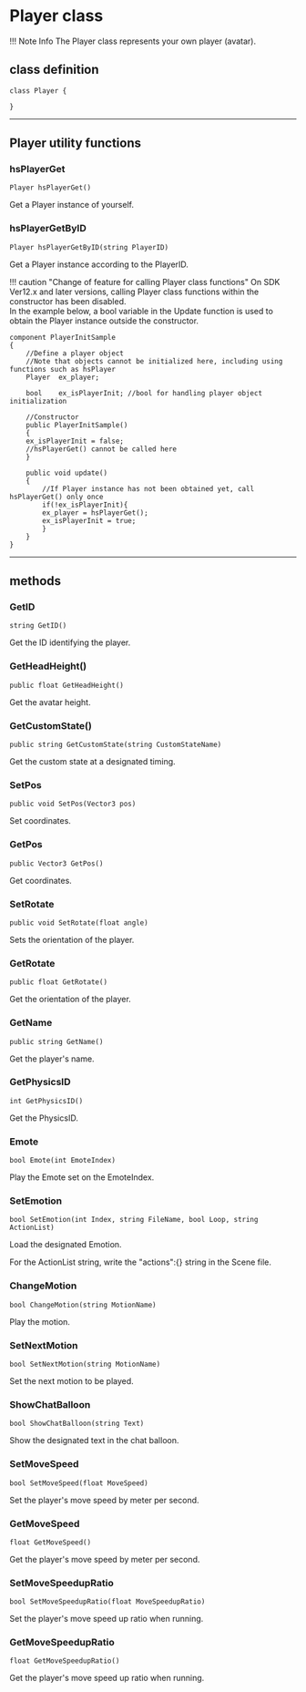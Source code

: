 
# Player class

!!! Note Info
     The Player class represents your own player (avatar).


## class definition

```
class Player {

}
```

***

## Player utility functions
### hsPlayerGet
`Player hsPlayerGet()`

Get a Player instance of yourself.

### hsPlayerGetByID
`Player hsPlayerGetByID(string PlayerID)`

Get a Player instance according to the PlayerID.

!!! caution "Change of feature for calling Player class functions"
    On SDK Ver12.x and later versions, calling Player class functions within the constructor has been disabled. <br>
    In the example below, a bool variable in the Update function is used to obtain the Player instance outside the constructor.

```
component PlayerInitSample
{   
    //Define a player object
    //Note that objects cannot be initialized here, including using functions such as hsPlayer
	Player	ex_player;

    bool    ex_isPlayerInit; //bool for handling player object initialization

    //Constructor
    public PlayerInitSample()
    {
    ex_isPlayerInit = false;
    //hsPlayerGet() cannot be called here
    }

    public void update()
    {
        //If Player instance has not been obtained yet, call hsPlayerGet() only once
        if(!ex_isPlayerInit){
        ex_player = hsPlayerGet();
        ex_isPlayerInit = true;
        }
    }
}
```

***

## methods
### GetID
`string GetID()`

Get the ID identifying the player.

### GetHeadHeight()
`public float GetHeadHeight()`

Get the avatar height.

### GetCustomState()
`public string GetCustomState(string CustomStateName)`

Get the custom state at a designated timing.

### SetPos
`public void SetPos(Vector3 pos)`

Set coordinates.

### GetPos
`public Vector3 GetPos()`

Get coordinates.

### SetRotate
`public void SetRotate(float angle)`

Sets the orientation of the player.

### GetRotate
`public float GetRotate()`

Get the orientation of the player.

### GetName
`public string GetName()`

Get the player's name.

### GetPhysicsID
`int GetPhysicsID()`

Get the PhysicsID.

### Emote
`bool Emote(int EmoteIndex)`

Play the Emote set on the EmoteIndex.

### SetEmotion
`bool SetEmotion(int Index, string FileName, bool Loop, string ActionList)`

Load the designated Emotion.

For the ActionList string, write the "actions":{} string in the Scene file.

### ChangeMotion
`bool ChangeMotion(string MotionName)`

Play the motion.

### SetNextMotion
`bool SetNextMotion(string MotionName)`

Set the next motion to be played.

### ShowChatBalloon
`bool ShowChatBalloon(string Text)`

Show the designated text in the chat balloon.

### SetMoveSpeed
`bool SetMoveSpeed(float MoveSpeed)`

Set the player's move speed by meter per second.

### GetMoveSpeed
`float GetMoveSpeed()`

Get the player's move speed by meter per second.

### SetMoveSpeedupRatio
`bool SetMoveSpeedupRatio(float MoveSpeedupRatio)`

Set the player's move speed up ratio when running.


### GetMoveSpeedupRatio
`float GetMoveSpeedupRatio()`

Get the player's move speed up ratio when running.
